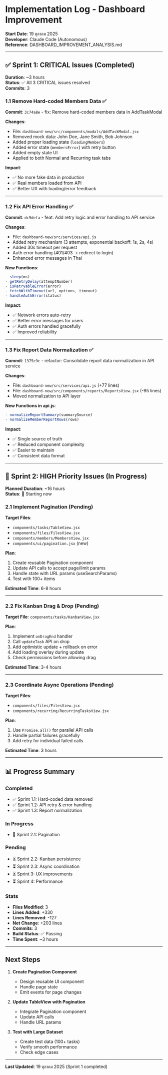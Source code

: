 # Implementation Log - Dashboard Improvement

**Start Date**: 19 ตุลาคม 2025  
**Developer**: Claude Code (Autonomous)  
**Reference**: DASHBOARD_IMPROVEMENT_ANALYSIS.md

---

## ✅ Sprint 1: CRITICAL Issues (Completed)

**Duration**: ~3 hours  
**Status**: ✅ All 3 CRITICAL issues resolved  
**Commits**: 3

### 1.1 Remove Hard-coded Members Data ✅
**Commit**: `3c74a8e` - fix: Remove hard-coded members data in AddTaskModal

**Changes**:
- File: `dashboard-new/src/components/modals/AddTaskModal.jsx`
- Removed mock data: John Doe, Jane Smith, Bob Johnson
- Added proper loading state (`loadingMembers`)
- Added error state (`membersError`) with retry button
- Added empty state UI
- Applied to both Normal and Recurring task tabs

**Impact**:
- ✅ No more fake data in production
- ✅ Real members loaded from API
- ✅ Better UX with loading/error feedback

---

### 1.2 Fix API Error Handling ✅
**Commit**: `dc9defa` - feat: Add retry logic and error handling to API service

**Changes**:
- File: `dashboard-new/src/services/api.js`
- Added retry mechanism (3 attempts, exponential backoff: 1s, 2s, 4s)
- Added 30s timeout per request
- Auth error handling (401/403 → redirect to login)
- Enhanced error messages in Thai

**New Functions**:
```javascript
- sleep(ms)
- getRetryDelay(attemptNumber)
- isRetryableError(error)
- fetchWithTimeout(url, options, timeout)
- handleAuthError(status)
```

**Impact**:
- ✅ Network errors auto-retry
- ✅ Better error messages for users
- ✅ Auth errors handled gracefully
- ✅ Improved reliability

---

### 1.3 Fix Report Data Normalization ✅
**Commit**: `1375c9c` - refactor: Consolidate report data normalization in API service

**Changes**:
- File: `dashboard-new/src/services/api.js` (+77 lines)
- File: `dashboard-new/src/components/reports/ReportsView.jsx` (-95 lines)
- Moved normalization to API layer

**New Functions in api.js**:
```javascript
- normalizeReportSummary(summarySource)
- normalizeMemberReportRows(rows)
```

**Impact**:
- ✅ Single source of truth
- ✅ Reduced component complexity
- ✅ Easier to maintain
- ✅ Consistent data format

---

## 🚀 Sprint 2: HIGH Priority Issues (In Progress)

**Planned Duration**: ~16 hours  
**Status**: 🔄 Starting now

### 2.1 Implement Pagination (Pending)
**Target Files**:
- `components/tasks/TableView.jsx`
- `components/files/FilesView.jsx`
- `components/members/MembersView.jsx`
- `components/ui/pagination.jsx` (new)

**Plan**:
1. Create reusable Pagination component
2. Update API calls to accept page/limit params
3. Handle state with URL params (useSearchParams)
4. Test with 100+ items

**Estimated Time**: 6-8 hours

---

### 2.2 Fix Kanban Drag & Drop (Pending)
**Target File**: `components/tasks/KanbanView.jsx`

**Plan**:
1. Implement `onDragEnd` handler
2. Call `updateTask` API on drop
3. Add optimistic update + rollback on error
4. Add loading overlay during update
5. Check permissions before allowing drag

**Estimated Time**: 3-4 hours

---

### 2.3 Coordinate Async Operations (Pending)
**Target Files**:
- `components/files/FilesView.jsx`
- `components/recurring/RecurringTasksView.jsx`

**Plan**:
1. Use `Promise.all()` for parallel API calls
2. Handle partial failures gracefully
3. Add retry for individual failed calls

**Estimated Time**: 3 hours

---

## 📊 Progress Summary

### Completed
- ✅ Sprint 1.1: Hard-coded data removed
- ✅ Sprint 1.2: API retry & error handling
- ✅ Sprint 1.3: Report normalization

### In Progress
- 🔄 Sprint 2.1: Pagination

### Pending
- ⏳ Sprint 2.2: Kanban persistence
- ⏳ Sprint 2.3: Async coordination
- ⏳ Sprint 3: UX improvements
- ⏳ Sprint 4: Performance

### Stats
- **Files Modified**: 3
- **Lines Added**: +330
- **Lines Removed**: -127
- **Net Change**: +203 lines
- **Commits**: 3
- **Build Status**: ✅ Passing
- **Time Spent**: ~3 hours

---

## Next Steps

1. **Create Pagination Component**
   - Design reusable UI component
   - Handle page state
   - Emit events for page changes

2. **Update TableView with Pagination**
   - Integrate Pagination component
   - Update API calls
   - Handle URL params

3. **Test with Large Dataset**
   - Create test data (100+ tasks)
   - Verify smooth performance
   - Check edge cases

---

**Last Updated**: 19 ตุลาคม 2025 (Sprint 1 completed)
